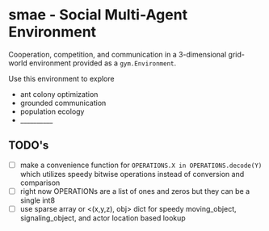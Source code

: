 # smae - Social Multi-Agent Environment

Cooperation, competition, and communication in a 3-dimensional grid-world environment provided as a `gym.Environment`.

Use this environment to explore
- ant colony optimization
- grounded communication
- population ecology
- \_\_\_\_\_\_\_\_\_\_

## TODO's
- [ ] make a convenience function for `OPERATIONS.X in OPERATIONS.decode(Y)` which utilizes speedy bitwise operations instead of conversion and comparison 
- [ ] right now OPERATIONs are a list of ones and zeros but they can be a single int8
- [ ] use sparse array or <(x,y,z), obj> dict for speedy moving_object, signaling_object, and actor location based lookup